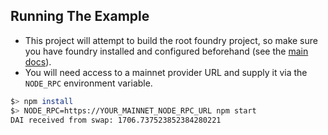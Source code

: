 ## Running The Example
- This project will attempt to build the root foundry project, so make sure you have foundry installed and configured beforehand (see the [main docs](../../../README.md)).
- You will need access to a mainnet provider URL and supply it via the `NODE_RPC` environment variable.

```bash
$> npm install
$> NODE_RPC=https://YOUR_MAINNET_NODE_RPC_URL npm start
DAI received from swap: 1706.737523852384280221
```
